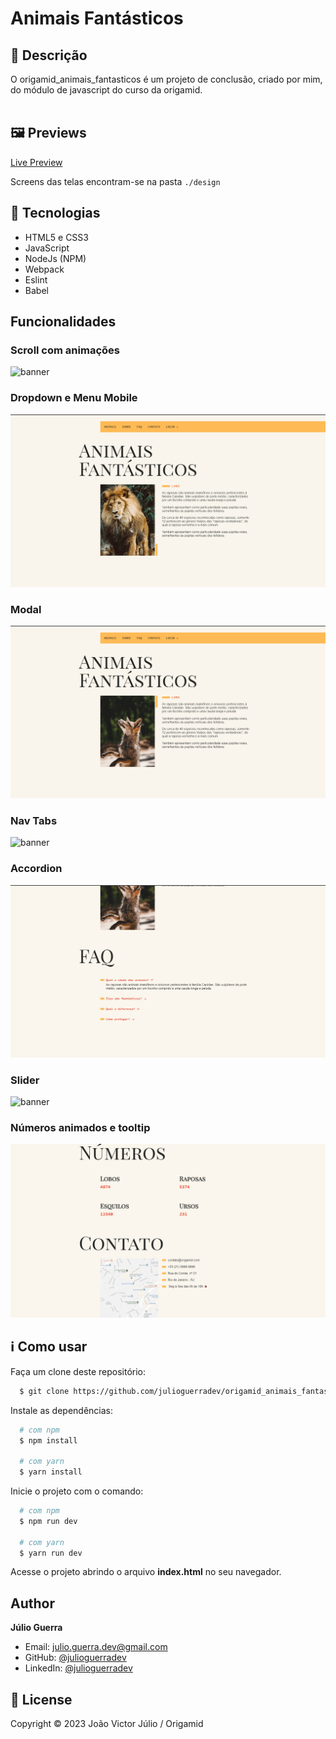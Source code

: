 # Animais Fantásticos

## 🔖 Descrição

O origamid_animais_fantasticos é um projeto de conclusão, criado por mim, do módulo de javascript do curso da origamid.
<br>
<br>

## 🖼 Previews

<a href="https://julioguerradev.github.io/origamid_animais_fantasticos/">Live Preview</a>

Screens das telas encontram-se na pasta `./design`

## 🚀 Tecnologias

- HTML5 e CSS3
- JavaScript
- NodeJs (NPM)
- Webpack
- Eslint
- Babel

## Funcionalidades

### Scroll com animações

![banner](./design/af_scroll_animacao.gif)

### Dropdown e Menu Mobile

![banner](./design/af_dropdown_e_menu_mobile.gif)

### Modal

![banner](./design/ad_modal.gif)

### Nav Tabs

![banner](./design/af_nav_tab.gif)

### Accordion

![banner](./design/af_accordion.gif)

### Slider

![banner](./design/af_slider.gif)

### Números animados e tooltip

![banner](./design/af_numeros_tooltip.gif)

## ℹ️ Como usar

Faça um clone deste repositório:

```sh
  $ git clone https://github.com/julioguerradev/origamid_animais_fantasticos.git
```

Instale as dependências:

```sh
  # com npm
  $ npm install

  # com yarn
  $ yarn install
```

Inicie o projeto com o comando:

```sh
  # com npm
  $ npm run dev

  # com yarn
  $ yarn run dev
```

Acesse o projeto abrindo o arquivo **index.html** no seu navegador.

## Author

**Júlio Guerra**

- Email: julio.guerra.dev@gmail.com
- GitHub: [@julioguerradev](https://github.com/julioguerradev)
- LinkedIn: [@julioguerradev](https://linkedin.com/in/julioguerradev)

## 📝 License

Copyright © 2023 João Victor Júlio / Origamid
